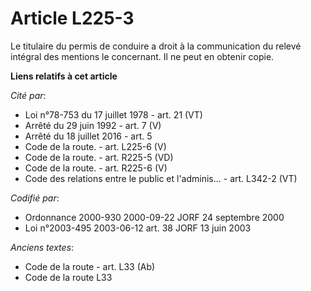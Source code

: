 # Article L225-3

Le titulaire du permis de conduire a droit à la communication du relevé intégral des mentions le concernant. Il ne peut en
obtenir copie.

**Liens relatifs à cet article**

_Cité par_:

  - Loi n°78-753 du 17 juillet 1978 - art. 21 (VT)
  - Arrêté du 29 juin 1992 - art. 7 (V)
  - Arrêté du 18 juillet 2016 - art. 5
  - Code de la route. - art. L225-6 (V)
  - Code de la route. - art. R225-5 (VD)
  - Code de la route. - art. R225-6 (V)
  - Code des relations entre le public et l'adminis... - art. L342-2 (VT)

_Codifié par_:

  - Ordonnance 2000-930 2000-09-22 JORF 24 septembre 2000
  - Loi n°2003-495 2003-06-12 art. 38 JORF 13 juin 2003

_Anciens textes_:

  - Code de la route - art. L33 (Ab)
  - Code de la route L33
